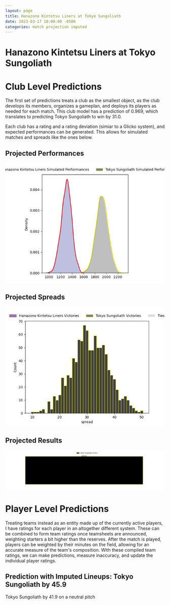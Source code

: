 ```yaml
---  
layout: page  
title: Hanazono Kintetsu Liners at Tokyo Sungoliath  
date: 2023-03-17 18:00:00 -0500  
categories: match projection imputed  
---
```

# Hanazono Kintetsu Liners at Tokyo Sungoliath

# Club Level Predictions


The first set of predictions treats a club as the smallest object, as the club develops its members, organizes a gameplan, and deploys its players as needed for each match. This club model has a prediction of 0.969, which translates to predicting Tokyo Sungoliath to win by 31.0.

Each club has a rating and a rating deviation (simiar to a Glicko system), and expected performances can be generated. This allows for simulated matches and spreads like the ones below.
## Projected Performances


![Projected Performances](plots/performances_2023-03-17-TokyoSungoliath-HanazonoKintetsuLiners.png)
## Projected Spreads


![Projected Spreads](plots/spreads_2023-03-17-TokyoSungoliath-HanazonoKintetsuLiners.png)
## Projected Results


![Projected Results](plots/resultbar_2023-03-17-TokyoSungoliath-HanazonoKintetsuLiners.png)
# Player Level Predictions


Treating teams instead as an entity made up of the currently active players, I have ratings for each player in an altogether different system. These can be combined to form team ratings once teamsheets are announced, weighting starters a bit higher than the reserves. After the match is played, players can be weighted by their minutes on the field, allowing for an accurate measure of the team's composition. With these compiled team ratings, we can make predictions, measure inaccuracy, and update the individual player ratings.
## Prediction with Imputed Lineups: Tokyo Sungoliath by 45.9


Tokyo Sungoliath by 41.9 on a neutral pitch

